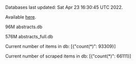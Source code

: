 Databases last updated: Sat Apr 23 16:30:45 UTC 2022. 

Available [here](https://github.com/cbeauhilton/ash-db/releases).


96M	abstracts.db

576M	abstracts_full.db

Current number of items in db:
[{"count(*)": 93309}]

Current number of scraped items in db:
[{"count(*)": 66111}]
